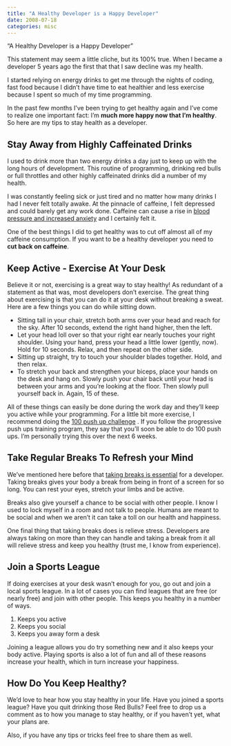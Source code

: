 ```yaml
---
title: "A Healthy Developer is a Happy Developer"
date: 2008-07-18
categories: misc
---
```


“A Healthy Developer is a Happy Developer”

This statement may seem a little cliche, but its 100% true. When I became a developer 5 years ago the first that that I saw decline was my health.

I started relying on energy drinks to get me through the nights of coding, fast food because I didn’t have time to eat healthier and less exercise because I spent so much of my time programming.

In the past few months I’ve been trying to get healthy again and I’ve come to realize one important fact: I’m **much more happy now that I’m healthy**. So here are my tips to stay health as a developer.

## Stay Away from Highly Caffeinated Drinks
I used to drink more than two energy drinks a day just to keep up with the long hours of development. This routine of programming, drinking red bulls or full throttles and other highly caffeinated drinks did a number of my health.

I was constantly feeling sick or just tired and no matter how many drinks I had I never felt totally awake. At the pinnacle of caffeine, I felt depressed and could barely get any work done. Caffeine can cause a rise in  [blood pressure and increased anxiety](https://web.archive.org/web/20080806224937/http://realmuscleonline.com/health/caffeine-healthy-or-deadly-all-the-essential-caffeine-information/)  and I certainly felt it.

One of the best things I did to get healthy was to cut off almost all of my caffeine consumption. If you want to be a healthy developer you need to **cut back on caffeine**.

## Keep Active - Exercise At Your Desk
Believe it or not, exercising is a great way to stay healthy! As redundant of a statement as that was, most developers don’t exercise. The great thing about exercising is that you can do it at your desk without breaking a sweat. Here are a few things you can do while sitting down.

* Sitting tall in your chair, stretch both arms over your head and reach for the sky. After 10 seconds, extend the right hand higher, then the left.
* Let your head loll over so that your right ear nearly touches your right shoulder. Using your hand, press your head a little lower (gently, now). Hold for 10 seconds. Relax, and then repeat on the other side.
* Sitting up straight, try to touch your shoulder blades together. Hold, and then relax.
* To stretch your back and strengthen your biceps, place your hands on the desk and hang on. Slowly push your chair back until your head is between your arms and you’re looking at the floor. Then slowly pull yourself back in. Again, 15 of these.

All of these things can easily be done during the work day and they’ll keep you active while your programming. For a little bit more exercise, I recommend doing the  [100 push up challenge](https://web.archive.org/web/20080806224937/http://hundredpushups.com/) . If you follow the progressive push ups training program, they say that you’ll soon be able to do 100 push ups. I’m personally trying this over the next 6 weeks.

## Take Regular Breaks To Refresh your Mind
We’ve mentioned here before that  [taking breaks is essential](/posts/the-importance-of-taking-a-break/)  for a developer. Taking breaks gives your body a break from being in front of a screen for so long. You can rest your eyes, stretch your limbs and be active.

Breaks also give yourself a chance to be social with other people. I know I used to lock myself in a room and not talk to people. Humans are meant to be social and when we aren’t it can take a toll on our health and happiness.

One final thing that taking breaks does is relieve stress. Developers are always taking on more than they can handle and taking a break from it all will relieve stress and keep you healthy (trust me, I know from experience).

## Join a Sports League
If doing exercises at your desk wasn’t enough for you, go out and join a local sports league. In a lot of cases you can find leagues that are free (or nearly free) and join with other people. This keeps you healthy in a number of ways.

1. Keeps you active
2. Keeps you social
3. Keeps you away form a desk

Joining a league allows you do try something new and it also keeps your body active. Playing sports is also a lot of fun and all of these reasons increase your health, which in turn increase your happiness.

## How Do You Keep Healthy?
We’d love to hear how you stay healthy in your life. Have you joined a sports league? Have you quit drinking those Red Bulls? Feel free to drop us a comment as to how you manage to stay healthy, or if you haven’t yet, what your plans are.

Also, if you have any tips or tricks feel free to share them as well.

